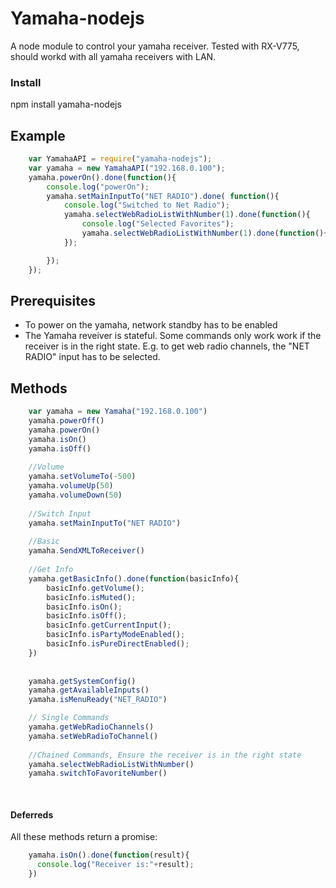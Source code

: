 Yamaha-nodejs
==================

A node module to control your yamaha receiver. Tested with RX-V775, should workd with all yamaha receivers with LAN.

### Install
npm install yamaha-nodejs

## Example
```javascript
    var YamahaAPI = require("yamaha-nodejs");
    var yamaha = new YamahaAPI("192.168.0.100");
    yamaha.powerOn().done(function(){
		console.log("powerOn");
		yamaha.setMainInputTo("NET RADIO").done( function(){
			console.log("Switched to Net Radio");
			yamaha.selectWebRadioListWithNumber(1).done(function(){
				console.log("Selected Favorites");
				yamaha.selectWebRadioListWithNumber(1).done(function(){});
			});

		});
	});
```
## Prerequisites
* To power on the yamaha, network standby has to be enabled
* The Yamaha reveiver is stateful. Some commands only work work if the receiver is in the right state. E.g. to get web radio channels, the "NET RADIO" input has to be selected.

## Methods
```javascript
    var yamaha = new Yamaha("192.168.0.100")
    yamaha.powerOff()
    yamaha.powerOn()
    yamaha.isOn()
    yamaha.isOff()
    
    //Volume
    yamaha.setVolumeTo(-500)
    yamaha.volumeUp(50)
    yamaha.volumeDown(50)
    
    //Switch Input
    yamaha.setMainInputTo("NET RADIO")
    
    //Basic
    yamaha.SendXMLToReceiver()
    
    //Get Info
    yamaha.getBasicInfo().done(function(basicInfo){
		basicInfo.getVolume();
		basicInfo.isMuted();
		basicInfo.isOn();
		basicInfo.isOff();
		basicInfo.getCurrentInput();
		basicInfo.isPartyModeEnabled();
		basicInfo.isPureDirectEnabled();
    })
		
    
    yamaha.getSystemConfig()
    yamaha.getAvailableInputs()
    yamaha.isMenuReady("NET_RADIO")

    // Single Commands
    yamaha.getWebRadioChannels()
    yamaha.setWebRadioToChannel()
    
    //Chained Commands, Ensure the receiver is in the right state
    yamaha.selectWebRadioListWithNumber()
    yamaha.switchToFavoriteNumber() 
    
    
```
#### Deferreds
All these methods return a promise:
```javascript
    yamaha.isOn().done(function(result){
      console.log("Receiver is:"+result);
    })
```
